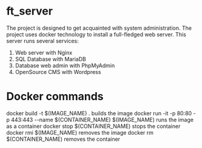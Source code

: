 # ft_server
The project is designed to get acquainted with system administration. The project uses docker technology to install a full-fledged web server. This server runs several services:
1. Web server with Nginx
2. SQL Database with MariaDB
3. Database web admin with PhpMyAdmin
4. OpenSource CMS with Wordpress

# Docker commands

docker build -t $(IMAGE_NAME) . builds the image
docker run -it -p 80:80 -p 443:443 --name $(CONTAINER_NAME) $(IMAGE_NAME) runs the image as a container
docker stop $(CONTAINER_NAME) stops the container
docker rmi $(IMAGE_NAME) removes the image
docker rm $(CONTAINER_NAME) removes the container
